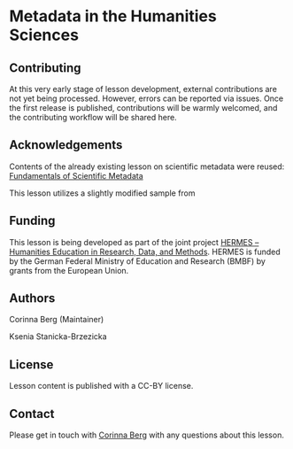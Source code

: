 # Metadata in the Humanities Sciences

## Contributing

At this very early stage of lesson development, external contributions are not yet being processed. However, errors can be reported via issues. Once the first release is published, contributions will be warmly welcomed, and the contributing workflow will be shared here.

## Acknowledgements

Contents of the already existing lesson on scientific metadata were reused:
[Fundamentals of Scientific Metadata](https://carpentries-incubator.github.io/scientific-metadata/)


This lesson utilizes a slightly modified sample from 

## Funding

This lesson is being developed as part of the joint project [HERMES – Humanities Education in Research, Data, and Methods](hermes-hub.de). HERMES is funded by the German Federal Ministry of Education and Research (BMBF) by grants from the European Union.

## Authors

Corinna Berg (Maintainer)

Ksenia Stanicka-Brzezicka

## License
Lesson content is published with a CC-BY license.

## Contact
Please get in touch with [Corinna Berg](https://github.com/KassieBee) with any questions about this lesson.
